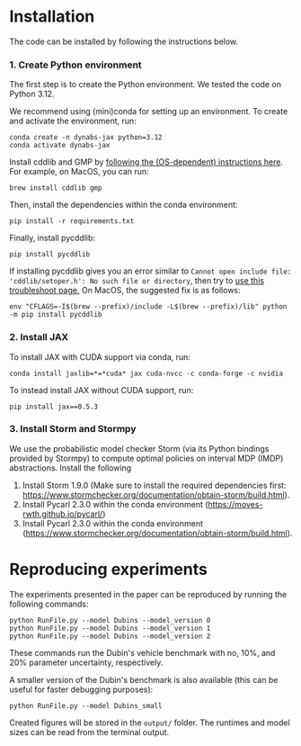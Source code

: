 # Installation

The code can be installed by following the instructions below.

### 1. Create Python environment

The first step is to create the Python environment. We tested the code on Python 3.12.

We recommend using (mini)conda for setting up an environment. To create and activate the environment, run:

```
conda create -n dynabs-jax python=3.12
conda activate dynabs-jax
```

Install cddlib and GMP by [following the (OS-dependent) instructions here](https://pycddlib.readthedocs.io/en/latest/quickstart.html). For example, on MacOS, you can run:

```
brew install cddlib gmp
```

Then, install the dependencies within the conda environment:

```
pip install -r requirements.txt
```

Finally, install pycddlib:

```
pip install pycddlib
```

If installing pycddlib gives you an error similar to ```Cannot open include file: 'cddlib/setoper.h': No such file or directory```, then try
to [use this troubleshoot page.](https://pycddlib.readthedocs.io/en/latest/quickstart.html#installation)
On MacOS, the suggested fix is as follows:

```
env "CFLAGS=-I$(brew --prefix)/include -L$(brew --prefix)/lib" python -m pip install pycddlib
```

### 2. Install JAX

To install JAX with CUDA support via conda, run:

```
conda install jaxlib=*=*cuda* jax cuda-nvcc -c conda-forge -c nvidia
```

To instead install JAX without CUDA support, run:

```
pip install jax==0.5.3
```

### 3. Install Storm and Stormpy

We use the probabilistic model checker Storm (via its Python bindings provided by Stormpy) to compute optimal policies on interval MDP (IMDP) abstractions.
Install the following

1. Install Storm 1.9.0 (Make sure to install the required dependencies first: https://www.stormchecker.org/documentation/obtain-storm/build.html).
2. Install Pycarl 2.3.0 within the conda environment (https://moves-rwth.github.io/pycarl/)
3. Install Pycarl 2.3.0 within the conda environment (https://www.stormchecker.org/documentation/obtain-storm/build.html).

# Reproducing experiments

The experiments presented in the paper can be reproduced by running the following commands:

```
python RunFile.py --model Dubins --model_version 0
python RunFile.py --model Dubins --model_version 1
python RunFile.py --model Dubins --model_version 2
```

These commands run the Dubin's vehicle benchmark with no, 10%, and 20% parameter uncertainty, respectively.

A smaller version of the Dubin's benchmark is also available (this can be useful for faster debugging purposes):

```
python RunFile.py --model Dubins_small
```

Created figures will be stored in the `output/` folder. The runtimes and model sizes can be read from the terminal output.
